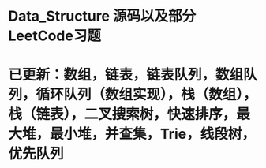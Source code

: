 # Data_Structure 源码以及部分LeetCode习题
# 已更新：数组，链表，链表队列，数组队列，循环队列（数组实现），栈（数组），栈（链表），二叉搜索树，快速排序，最大堆，最小堆，并查集，Trie，线段树，优先队列
